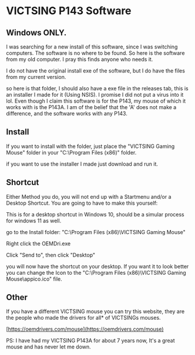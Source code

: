 # VICTSING P143 Software

## Windows ONLY.

I was searching for a new install of this software, since I was switching computers. The software is no where to be found. So here is the software from my old computer. I pray this finds anyone who needs it.

I do not have the original install exe of the software, but I do have the files from my current version.

so here is that folder, I should also have a exe file in the releases tab, this is an installer I made for it (Using NSIS). I promise I did not put a virus into it lol. Even though I claim this software is for the P143, my mouse of which it works with is the P143A. I am of the belief that the 'A' does not make a difference, and the software works with any P143.

## Install

If you want to install with the folder, just place the "VICTSING Gaming Mouse" folder in your "C:\Program Files (x86)" folder.

if you want to use the installer I made just download and run it.

## Shortcut

Either Method you do, you will not end up with a Startmenu and/or a Desktop Shortcut. You are going to have to make this yourself:

This is for a desktop shortcut in Windows 10, should be a simular process for windows 11 as well.

go to the Install folder: "C:\Program Files (x86)\VICTSING Gaming Mouse"

Right click the OEMDri.exe

Click "Send to", then click "Desktop"

you will now have the shortcut on your desktop. If you want it to look better you can change the Icon to the "C:\Program Files (x86)\VICTSING Gaming Mouse\appico.ico" file.

## Other

If you have a different VICTSING mouse you can try this website, they are the people who made the drivers for all* of VICTSINGs mouses.

[https://oemdrivers.com/mouse](https://oemdrivers.com/mouse)

PS: I have had my VICTSING P143A for about 7 years now, It's a great mouse and has never let me down.
